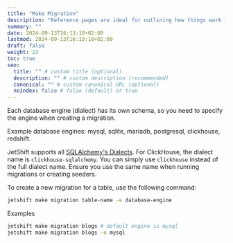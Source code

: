 ```yaml
---
title: "Make Migration"
description: "Reference pages are ideal for outlining how things work in terse and clear terms."
summary: ""
date: 2024-09-13T16:13:18+02:00
lastmod: 2024-09-13T16:13:18+02:00
draft: false
weight: 22
toc: true
seo:
  title: "" # custom title (optional)
  description: "" # custom description (recommended)
  canonical: "" # custom canonical URL (optional)
  noindex: false # false (default) or true
---
```


Each database engine (dialect) has its own schema, so you need to specify the engine when creating a migration.

Example database engines: mysql, sqlite, mariadb, postgresql, clickhouse, redshift.

JetShift supports all [SQLAlchemy's Dialects](https://docs.sqlalchemy.org/en/20/dialects/). For ClickHouse, the dialect name is `clickhouse-sqlalchemy`. You can simply use `clickhouse` instead of the full dialect name. Ensure you use the same name when running migrations or creating seeders.

To create a new migration for a table, use the following command:

```bash
jetshift make migration table-name -e database-engine
```

Examples

```bash
jetshift make migration blogs # default engine is mysql
jetshift make migration blogs -e mysql
```
